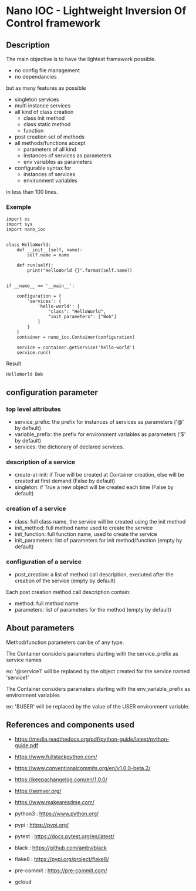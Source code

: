 
# Nano IOC - Lightweight Inversion Of Control framework

## Description

The main objective is to have the lightest framework possible.

- no config file management
- no dependancies

but as many features as possible

- singleton services
- multi instance services
- all kind of class creation
    - class init method
    - class static method
    - function
- post creation set of methods
- all methods/functions accept
    - parameters of all kind
    - instances of services as parameters 
    - env variables as parameters
- configurable syntax for
    - instances of services
    - environment variables

in less than 100 lines.


### Exemple


```
import os
import sys
import nano_ioc


class HelloWorld:
    def __init__(self, name):
        self.name = name

    def run(self):
        print("HelloWorld {}".format(self.name))


if __name__ == '__main__':

    configuration = {
        'services': {
            'hello-world': {
				"class": "HelloWorld",
				"init_parameters": ["Bob"]
            }
        }
    }
    container = nano_ioc.Container(configuration)

    service = container.getService('hello-world')
    service.run()
```

Result
```
HelloWorld Bob
```

## configuration parameter


### top level attributes

- service_prefix: the prefix for instances of services as parameters ('@' by default)
- variable_prefix: the prefix for environment variables as parameters ('$' by default)
- services: the dictionary of declared services.


### description of a service

- create-at-init: if True will be created at Container creation, else will be created at first demand (False by default)
- singleton: if True a new object will be created each time (False by default)


### creation of a service

- class: full class name, the service will be created using the init method
- init_method: full method name used to create the service
- init_function: full function name, used to create the service
- init_parameters: list of parameters for init method/function (empty by default)


### configuration of a service

- post_creation: a list of method call description, executed after the creation of the service (empty by default)

Each post creation method call description contain:

- method: full method name
- parameters: list of parameters for the method (empty by default)



## About parameters

Method/function parameters can be of any type.

The Container considers parameters starting with the service_prefix as service names

ex: '@service1' will be replaced by the object created for the service named 'service1'

The Container considers parameters starting with the env_variable_prefix as environment variables

ex: '$USER' will be replaced by the value of the USER environment variable.



## References and components used

- https://media.readthedocs.org/pdf/python-guide/latest/python-guide.pdf
- https://www.fullstackpython.com/


- https://www.conventionalcommits.org/en/v1.0.0-beta.2/
- https://keepachangelog.com/en/1.0.0/
- https://semver.org/
- https://www.makeareadme.com/


- python3 : https://www.python.org/
- pypi : https://pypi.org/
- pytest : https://docs.pytest.org/en/latest/
- black : https://github.com/ambv/black
- flake8 : https://pypi.org/project/flake8/
- pre-commit : https://pre-commit.com/
- gcloud
